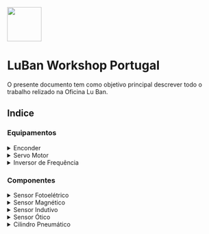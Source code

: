 <img src="https://github.com/LMigu3liPT/Documentation_Luban/blob/main/Grafcets/32_Manual/Imagens_Grafcets/Logo_Luban.png" width="80" />    

# LuBan Workshop Portugal

O presente documento tem  como  objetivo  principal  descrever  todo o trabalho relizado na   Oficina   Lu   Ban.


## Indice
### Equipamentos
<details>
  <summary>Enconder</summary>
  Loading…
 </details>
<details>
  <summary>Servo Motor</summary>
  Loading…
 </details>
<details>
  <summary>Inversor de Frequência</summary>
  Loading…
 </details>
 
### Componentes
<details>
  <summary>Sensor Fotoelétrico</summary>
  Loading…
 </details>
<details>
  <summary>Sensor Magnético</summary>
  Loading…
 </details>
<details>
  <summary>Sensor Indutivo</summary>
  Loading…
 </details>
<details>
  <summary>Sensor Ótico</summary>
  Loading…
 </details>
<details>
  <summary>Cilindro Pneumático</summary>
  Loading…
 </details>

